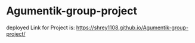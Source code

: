 # Agumentik-group-project
deployed Link for Project is:
https://shrey1108.github.io/Agumentik-group-project/
